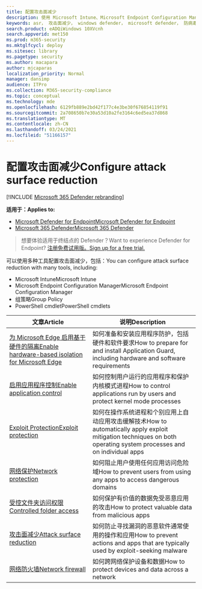 ```yaml
---
title: 配置攻击面减少
description: 使用 Microsoft Intune、Microsoft Endpoint Configuration Manager、PowerShell cmdlet 和组策略配置攻击面减少。
keywords: asr， 攻击面减少， windows defender， microsoft defender， 防病毒， av
search.product: eADQiWindows 10XVcnh
search.appverid: met150
ms.prod: m365-security
ms.mktglfcycl: deploy
ms.sitesec: library
ms.pagetype: security
ms.author: macapara
author: mjcaparas
localization_priority: Normal
manager: dansimp
audience: ITPro
ms.collection: M365-security-compliance
ms.topic: conceptual
ms.technology: mde
ms.openlocfilehash: 6129fb889e2bd42f177c4e3be30f676854119f91
ms.sourcegitcommit: 2a708650b7e30a53d10a2fe3164c6ed5ea37d868
ms.translationtype: MT
ms.contentlocale: zh-CN
ms.lasthandoff: 03/24/2021
ms.locfileid: "51166157"
---
```

# <a name="configure-attack-surface-reduction"></a><span data-ttu-id="9281d-104">配置攻击面减少</span><span class="sxs-lookup"><span data-stu-id="9281d-104">Configure attack surface reduction</span></span>

[!INCLUDE [Microsoft 365 Defender rebranding](../../includes/microsoft-defender.md)]

<span data-ttu-id="9281d-105">**适用于：**</span><span class="sxs-lookup"><span data-stu-id="9281d-105">**Applies to:**</span></span>
- [<span data-ttu-id="9281d-106">Microsoft Defender for Endpoint</span><span class="sxs-lookup"><span data-stu-id="9281d-106">Microsoft Defender for Endpoint</span></span>](https://go.microsoft.com/fwlink/p/?linkid=2154037)
- [<span data-ttu-id="9281d-107">Microsoft 365 Defender</span><span class="sxs-lookup"><span data-stu-id="9281d-107">Microsoft 365 Defender</span></span>](https://go.microsoft.com/fwlink/?linkid=2118804)

><span data-ttu-id="9281d-108">想要体验适用于终结点的 Defender？</span><span class="sxs-lookup"><span data-stu-id="9281d-108">Want to experience Defender for Endpoint?</span></span> [<span data-ttu-id="9281d-109">注册免费试用版。</span><span class="sxs-lookup"><span data-stu-id="9281d-109">Sign up for a free trial.</span></span>](https://www.microsoft.com/microsoft-365/windows/microsoft-defender-atp?ocid=docs-wdatp-assignaccess-abovefoldlink)

<span data-ttu-id="9281d-110">可以使用多种工具配置攻击面减少，包括：</span><span class="sxs-lookup"><span data-stu-id="9281d-110">You can configure attack surface reduction with many tools, including:</span></span>

* <span data-ttu-id="9281d-111">Microsoft Intune</span><span class="sxs-lookup"><span data-stu-id="9281d-111">Microsoft Intune</span></span>
* <span data-ttu-id="9281d-112">Microsoft Endpoint Configuration Manager</span><span class="sxs-lookup"><span data-stu-id="9281d-112">Microsoft Endpoint Configuration Manager</span></span>
* <span data-ttu-id="9281d-113">组策略</span><span class="sxs-lookup"><span data-stu-id="9281d-113">Group Policy</span></span>
* <span data-ttu-id="9281d-114">PowerShell cmdlet</span><span class="sxs-lookup"><span data-stu-id="9281d-114">PowerShell cmdlets</span></span>

<span data-ttu-id="9281d-115">文章</span><span class="sxs-lookup"><span data-stu-id="9281d-115">Article</span></span> | <span data-ttu-id="9281d-116">说明</span><span class="sxs-lookup"><span data-stu-id="9281d-116">Description</span></span>
-|-
[<span data-ttu-id="9281d-117">为 Microsoft Edge 启用基于硬件的隔离</span><span class="sxs-lookup"><span data-stu-id="9281d-117">Enable hardware-based isolation for Microsoft Edge</span></span>](/windows/security/threat-protection/microsoft-defender-application-guard/install-md-app-guard) | <span data-ttu-id="9281d-118">如何准备和安装应用程序防护，包括硬件和软件要求</span><span class="sxs-lookup"><span data-stu-id="9281d-118">How to prepare for and install Application Guard, including hardware and software requirements</span></span>
[<span data-ttu-id="9281d-119">启用应用程序控制</span><span class="sxs-lookup"><span data-stu-id="9281d-119">Enable application control</span></span>](/windows/security/threat-protection/windows-defender-application-control/windows-defender-application-control)|<span data-ttu-id="9281d-120">如何控制用户运行的应用程序和保护内核模式进程</span><span class="sxs-lookup"><span data-stu-id="9281d-120">How to control applications run by users and protect kernel mode processes</span></span>
[<span data-ttu-id="9281d-121">Exploit Protection</span><span class="sxs-lookup"><span data-stu-id="9281d-121">Exploit protection</span></span>](./enable-exploit-protection.md)|<span data-ttu-id="9281d-122">如何在操作系统进程和个别应用上自动应用攻击缓解技术</span><span class="sxs-lookup"><span data-stu-id="9281d-122">How to automatically apply exploit mitigation techniques on both operating system processes and on individual apps</span></span>
[<span data-ttu-id="9281d-123">网络保护</span><span class="sxs-lookup"><span data-stu-id="9281d-123">Network protection</span></span>](./enable-network-protection.md)|<span data-ttu-id="9281d-124">如何阻止用户使用任何应用访问危险域</span><span class="sxs-lookup"><span data-stu-id="9281d-124">How to prevent users from using any apps to access dangerous domains</span></span>
[<span data-ttu-id="9281d-125">受控文件夹访问权限</span><span class="sxs-lookup"><span data-stu-id="9281d-125">Controlled folder access</span></span>](./enable-controlled-folders.md)|<span data-ttu-id="9281d-126">如何保护有价值的数据免受恶意应用的攻击</span><span class="sxs-lookup"><span data-stu-id="9281d-126">How to protect valuable data from malicious apps</span></span>
[<span data-ttu-id="9281d-127">攻击面减少</span><span class="sxs-lookup"><span data-stu-id="9281d-127">Attack surface reduction</span></span>](./enable-attack-surface-reduction.md)|<span data-ttu-id="9281d-128">如何防止寻找漏洞的恶意软件通常使用的操作和应用</span><span class="sxs-lookup"><span data-stu-id="9281d-128">How to prevent actions and apps that are typically used by exploit-seeking malware</span></span>
[<span data-ttu-id="9281d-129">网络防火墙</span><span class="sxs-lookup"><span data-stu-id="9281d-129">Network firewall</span></span>](/windows/security/threat-protection/windows-firewall/windows-firewall-with-advanced-security-deployment-guide)|<span data-ttu-id="9281d-130">如何跨网络保护设备和数据</span><span class="sxs-lookup"><span data-stu-id="9281d-130">How to protect devices and data across a network</span></span>

